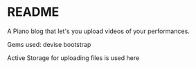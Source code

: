 # README

A Piano blog that let's you upload videos of your performances.

Gems used:
  devise
  bootstrap


Active Storage for uploading files is used here
